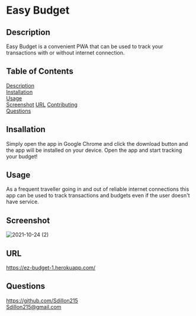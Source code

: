 # Easy Budget

## Description
Easy Budget is a convenient PWA that can be used to track your transactions with or without internet connection.

## Table of Contents
[Description](ReadMe.md/#description)  
[Installation](ReadMe.md/#installation)  
[Usage](ReadMe.md/#usage)  
[Screenshot](ReadMe.md/#screenshot)
[URL](ReadMe.md/#url)
[Contributing](ReadMe.md/#contributing)  
[Questions](ReadMe.md/##questions)  

## Insallation
Simply open the app in Google Chrome and click the download button and the app will be installed on your device. Open the app and start tracking your budget!

## Usage
As a frequent traveller going in and out of reliable internet connections this app can be used to track transactions and budgets even if the user doesn't have service.

## Screenshot
![2021-10-24 (2)](https://user-images.githubusercontent.com/68351446/138619455-d7f42049-b126-41c6-b40f-800452b8a966.png)

## URL
https://ez-budget-1.herokuapp.com/

## Questions
https://github.com/Sdillon215   
Sdillon215@gmail.com